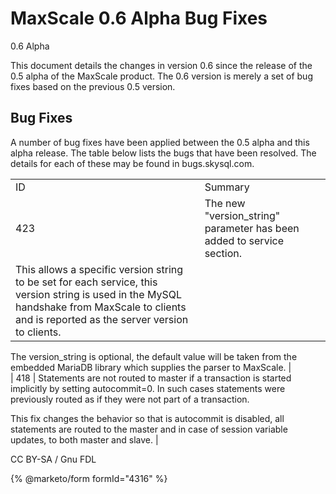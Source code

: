 # MaxScale 0.6 Alpha Bug Fixes

0.6 Alpha

This document details the changes in version 0.6 since the release of the 0.5 alpha of the MaxScale product. The 0.6 version is merely a set of bug fixes based on the previous 0.5 version.

## Bug Fixes

A number of bug fixes have been applied between the 0.5 alpha and this alpha release. The table below lists the bugs that have been resolved. The details for each of these may be found in bugs.skysql.com.

|                                                                                                                                                                                                 |                                                                        |
| ----------------------------------------------------------------------------------------------------------------------------------------------------------------------------------------------- | ---------------------------------------------------------------------- |
| ID                                                                                                                                                                                              | Summary                                                                |
| 423                                                                                                                                                                                             | The new "version\_string" parameter has been added to service section. |
| This allows a specific version string to be set for each service, this version string is used in the MySQL handshake from MaxScale to clients and is reported as the server version to clients. |                                                                        |

The version\_string is optional, the default value will be taken from the embedded MariaDB library which supplies the parser to MaxScale. |\
\| 418 | Statements are not routed to master if a transaction is started implicitly by setting autocommit=0. In such cases statements were previously routed as if they were not part of a transaction.

This fix changes the behavior so that is autocommit is disabled, all statements are routed to the master and in case of session variable updates, to both master and slave. |

CC BY-SA / Gnu FDL

{% @marketo/form formId="4316" %}
